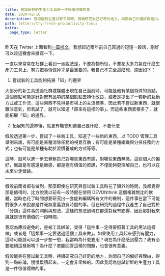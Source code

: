 ```yaml
---
title: 嘗試新鮮的生產力工具是一件很值得做的事
date: 2024-02-16
description: 假設能夠在嘗試新工具時，持續研究自己好奇的地方，詢問自己的偏好與理由，得到一點結論，慢慢累積起來，一定會非常棒的。因此我認為嘗試新鮮的生產力工具是一件很值得做的事。
path: letters/try-fresh-productivity-tools
extra:
  page_type: letter
---
```


昨天在 Twitter 上面看到[一篇推文](https://twitter.com/ingramchen/status/1757947297596588331)，我想起近兩年前自己寫過的短短一段話，剛好可以趁這機會來擴寫一下。

一直以來常常在社群上看到一派說法是，不要為物所役，不要花太多力氣在什麼生產力工具上，努力把事情做掉才是最重要的。我自己不完全這麼想，原因如下：

1. 嘗試新的工具能夠拓展「知」的邊界

大部分的新工具透過社群或媒體出現在自己面前時，可能是他有某個特殊的賣點，這個賣點可能是針對既有品項的某個缺點去特化改良，或者是提出了一套新的互動方式或工作流，這些東西不見得是市場上的主流標準，因此若不嘗試新東西，就很難注意到，但若試了，就可以知道「原來有這樣的事」。而這些東西累積多了，就能拓展「知」的邊界。

2. 拓展知的邊界後，就更有機會知道自己要什麼、不要什麼

假設透過第一步，嘗試了一些新工具，知道了一些新的東西，以 TODO 管理工具舉例來說，有可能是某種消除任務的視覺互動；有可能是某種組織與分拆任務的方式；也有可能是某種有助於習慣養成的方式等等。

這時，就可以進一步去覺察自己對哪些東西有感，對哪些東西無感。這些個人的偏好，無論是有感還是無感，都是極有價值的資訊，不僅能夠更理解自己，也可以在未來少走彎路。

---

假設前兩者都有做到，那麼即使在研究與嘗試新工具時花了額外的時間，我都覺得那是值得的，比方說我以前有一段時間在使用 DEVONthink 這個複雜無比的軟體，當時也花了時間想要研究出一套能夠編碼所有文件的機制，這件事在當下可能對很多人來說都是件毫無意義浪費時間的事，但在研究的過程中我產生了自己對於「分類」這件事的洞察與想法，這樣的想法到現在都還對我有影響，因此那對我來說就是很有價值的一段時間。

我認為應該避免的，是被工具綁架，覺得「這件事一定得要照著工具的用法這樣做」或者是「這類事一定要透過這個工具來做」。如果使用工具起來感到有壓力，這時可能就可以退一步想一想，我當時為什麼要用？現在為什麼感到壓力？我有必要繼續這樣用嗎？為什麼？若能回答這樣的問題，也會很有意義。

假設能夠在嘗試新工具時，持續研究自己好奇的地方，詢問自己的偏好與理由，得到一點結論，慢慢累積起來，一定會非常棒的。因此我認為嘗試新鮮的生產力工具是一件很值得做的事。